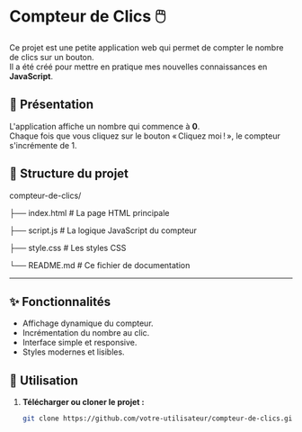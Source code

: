 # Compteur de Clics 🖱️

Ce projet est une petite application web qui permet de compter le nombre de clics sur un bouton.  
Il a été créé pour mettre en pratique mes nouvelles connaissances en **JavaScript**.

## 🚀 Présentation

L'application affiche un nombre qui commence à **0**.  
Chaque fois que vous cliquez sur le bouton « Cliquez moi ! », le compteur s'incrémente de 1.

## 📂 Structure du projet
compteur-de-clics/

├── index.html # La page HTML principale

├── script.js # La logique JavaScript du compteur

├── style.css # Les styles CSS

└── README.md # Ce fichier de documentation

---

## ✨ Fonctionnalités

- Affichage dynamique du compteur.
- Incrémentation du nombre au clic.
- Interface simple et responsive.
- Styles modernes et lisibles.

## 🔧 Utilisation

1. **Télécharger ou cloner le projet :**
   ```bash
   git clone https://github.com/votre-utilisateur/compteur-de-clics.git
